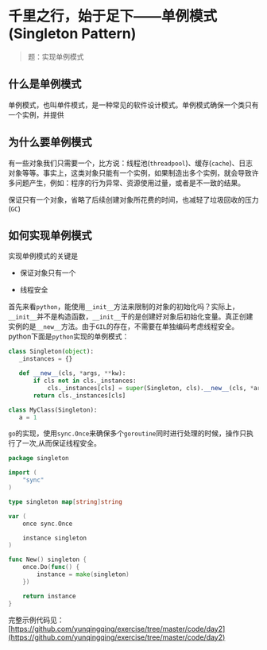 # 千里之行，始于足下——单例模式(Singleton Pattern)



> 题：实现单例模式

## 什么是单例模式

单例模式，也叫单件模式，是一种常见的软件设计模式。单例模式确保一个类只有一个实例，并提供

## 为什么要单例模式

​        有一些对象我们只需要一个，比方说：线程池(`threadpool`)、缓存(`cache`)、日志对象等等。事实上，这类对象只能有一个实例，如果制造出多个实例，就会导致许多问题产生，例如：程序的行为异常、资源使用过量，或者是不一致的结果。

​        保证只有一个对象，省略了后续创建对象所花费的时间，也减轻了垃圾回收的压力(`GC`)

## 如何实现单例模式

实现单例模式的关键是

- 保证对象只有一个

- 线程安全

  

首先来看`python`，能使用`__init__`方法来限制的对象的初始化吗？实际上，`__init__`并不是构造函数，`__init__`干的是创建好对象后初始化变量。真正创建实例的是`__new__`方法。由于`GIL`的存在，不需要在单独编码考虑线程安全。python下面是`python`实现的单例模式：

 ```python
class Singleton(object):
    _instances = {}

    def __new__(cls, *args, **kw):
        if cls not in cls._instances:
            cls._instances[cls] = super(Singleton, cls).__new__(cls, *args, **kw)
        return cls._instances[cls]

class MyClass(Singleton):
    a = 1

 ```



`go`的实现，使用`sync.Once`来确保多个`goroutine`同时进行处理的时候，操作只执行了一次,从而保证线程安全。

```go
package singleton

import (
	"sync"
)

type singleton map[string]string

var (
    once sync.Once

    instance singleton
)

func New() singleton {
	once.Do(func() {
		instance = make(singleton)
	})

	return instance
}
```



完整示例代码见：[https://github.com/yunqingqing/exercise/tree/master/code/day2](https://github.com/yunqingqing/exercise/tree/master/code/day2)